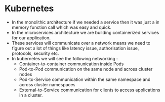 # Kubernetes

- In the monolithic architecture if we needed a service then it was just a in memory function call which was easy and quick.
- In the microservices architecture we are building containerized services for our application. 
- These services will communicate over a network means we need to figure out a lot of things like latency issue, authorisation issue, protocols, security etc. 
- In kubernetes we will see the following networking :
  - Container-to-container communication inside Pods
  - Pod-to-Pod communication on the same node and across cluster nodes
  - Pod-to-Service communication within the same namespace and across cluster namespaces
  - External-to-Service communication for clients to access applications in a cluster.